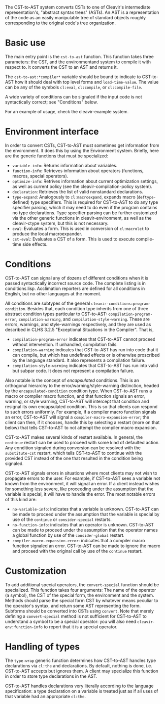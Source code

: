 The CST-to-AST system converts CSTs to one of Cleavir's intermediate representation's, "abstract syntax trees" (ASTs). An AST is a representation of the code as an easily manipulable tree of standard objects roughly corresponding to the original code's tree organization.

# Basic use

The main entry point is the `cst-to-ast` function. This function takes three parameters: the CST, and the environmentand system to compile it with respect to. It converts the CST to an AST and returns it.

The `cst-to-ast:*compiler*` variable should be bound to indicate to CST-to-AST how it should deal with top level forms and `load-time-value`. The value can be any of the symbols `cl:eval`, `cl:compile`, or `cl:compile-file`.

A wide variety of conditions can be signaled if the input code is not syntactically correct; see "Conditions" below.

For an example of usage, check the cleavir-example system.

# Environment interface

In order to convert CSTs, CST-to-AST must sometimes get information from the environment. It does this by using the Environment system. Briefly, here are the generic functions that must be specialized:

* `variable-info`: Returns information about variables.
* `function-info`: Retrieves information about operators (functions, macros, special operators).
* `optimize-info`: Retrives information about current optimization settings, as well as current policy (see the cleavir-compilation-policy system).
* `declaration`: Retrieves the list of valid nonstandard declarations.
* `type-expand`: Analogously to `cl:macroexpand`, expands macro (`deftype`-defined) type specifiers. This is required for CST-to-AST to do any type specifier parsing, which it may need to do even if the program contains no type declarations. Type specifier parsing can be further customized via the other generic functions in cleavir-environment, as well as the cleavir-ctype system, but this is not necessary.
* `eval`: Evaluates a form. This is used in conversion of `cl:macrolet` to produce the local macroexpander.
* `cst-eval`: Evaluates a CST of a form. This is used to execute compile-time side effects.

# Conditions

CST-to-AST can signal any of dozens of different conditions when it is passed syntactically incorrect source code. The complete listing is in conditions.lisp. Acclimation reporters are defined for all conditions in English, but no other languages at the moment.

All conditions are subtypes of the general `cleavir-conditions:program-condition`. Besides that, each condition type inherits from one of three abstract condition types particular to CST-to-AST: `compilation-program-error`, `compilation-warning`, and `compilation-style-warning`. These are errors, warnings, and style-warnings respectively, and they are used as described in CLHS 3.2.5 "Exceptional Situations in the Compiler". That is,

* `compilation-program-error` indicates that CST-to-AST cannot proceed without intervention. If unhandled, compilation fails.
* `compilation-warning` indicates that CST-to-AST has run into code that it can compile, but which has undefined effects or is otherwise proscribed by the language standard. It also represents a compilation failure.
* `compilation-style-warning` indicates that CST-to-AST has run into valid but subpar code. It does not represent a compilation failure.

Also notable is the concept of _encapsulated_ conditions. This is an orthogonal hierarchy to the error/warning/style-warning distinction, headed by the `encapsulated-condition` condition type. When CST-to-AST runs a macro or compiler macro function, and that function signals an error, warning, or style warning, CST-to-AST will intercept that condition and resignal its own encapsulated condition. This is so that clients can respond to such errors uniformly. For example, if a compiler macro function signals an error, CST-to-AST will signal a `compiler-macro-expansion-error`; the client can then, if it chooses, handle this by selecting a restart (more on that below) that tells CST-to-AST to not attempt the compiler macro expansion.

CST-to-AST makes several kinds of restart available. In general, the `continue` restart can be used to proceed with some kind of defaulted action. Any condition signaled during conversion can be resolved with the `substitute-cst` restart, which tells CST-to-AST to continue with the provided CST instead of the one that resulted in the condition being signaled.

CST-to-AST signals errors in situations where most clients may not wish to propagate errors to the user. For example, if CST-to-AST sees a variable not known from the environment, it will signal an error. If a client instead wishes for something less severe, like proceeding under the assumption that the variable is special, it will have to handle the error. The most notable errors of this kind are:

* `no-variable-info`: indicates that a variable is unknown. CST-to-AST can be made to proceed under the assumption that the variable is special by use of the `continue` or `consider-special` restarts.
* `no-function-info`: indicates that an operator is unknown. CST-to-AST can be made to proceed under the assumption that the operator names a global function by use of the `consider-global` restart.
* `compiler-macro-expansion-error`: indicates that a compiler macro function signaled an error. CST-to-AST can be made to ignore the macro and proceed with the original call by use of the `continue` restart.

# Customization

To add additional special operators, the `convert-special` function should be specialized. This function takes four arguments: The name of the operator (a symbol), the CST of the special form, the environment and the system. Methods should parse the special form CST by whatever means peculiar to the operator's syntax, and return some AST representing the form. Subforms should be converted into CSTs using `convert`. Note that merely defining a `convert-special` method is not sufficient for CST-to-AST to understand a symbol to be a special operator: you will also need `cleavir-env:function-info` to report that it is a special operator.

# Handling of types

The `type-wrap` generic function determines how CST-to-AST handles type declarations via `cl:the` and declarations. By default, nothing is done, i.e. CST-to-AST accepts but ignores them. A client may specialize this function in order to store type declarations in the AST.

CST-to-AST handles declarations very literally according to the language specification: a type declaration on a variable is treated just as if all uses of that variable had an appropriate `cl:the`.
